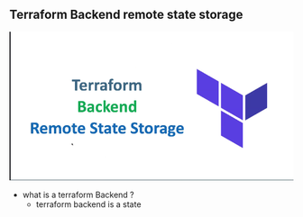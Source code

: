 ## Terraform Backend remote state storage 
![img.png](img.png)
- what is a terraform Backend ?
  - terraform backend is a state
